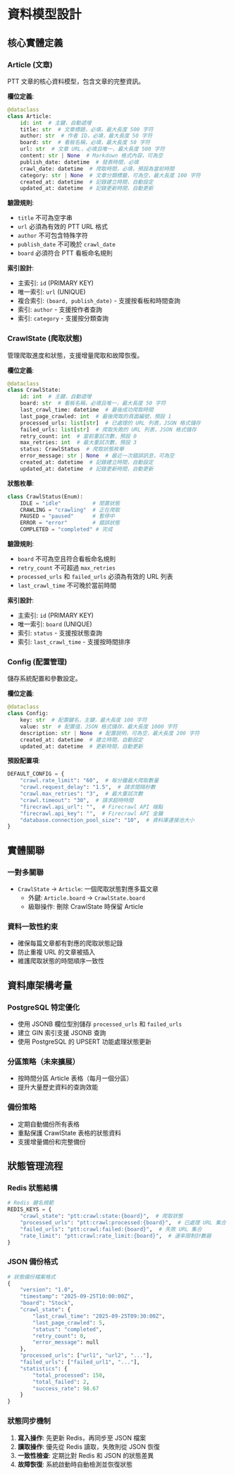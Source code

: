 # 資料模型設計

## 核心實體定義

### Article (文章)
PTT 文章的核心資料模型，包含文章的完整資訊。

**欄位定義**:
```python
@dataclass
class Article:
    id: int  # 主鍵，自動遞增
    title: str  # 文章標題，必填，最大長度 500 字符
    author: str  # 作者 ID，必填，最大長度 50 字符  
    board: str  # 看板名稱，必填，最大長度 50 字符
    url: str  # 文章 URL，必填且唯一，最大長度 500 字符
    content: str | None  # Markdown 格式內容，可為空
    publish_date: datetime  # 發表時間，必填
    crawl_date: datetime  # 爬取時間，必填，預設為當前時間
    category: str | None  # 文章分類標籤，可為空，最大長度 100 字符
    created_at: datetime  # 記錄建立時間，自動設定
    updated_at: datetime  # 記錄更新時間，自動更新
```

**驗證規則**:
- `title` 不可為空字串
- `url` 必須為有效的 PTT URL 格式
- `author` 不可包含特殊字符
- `publish_date` 不可晚於 `crawl_date`
- `board` 必須符合 PTT 看板命名規則

**索引設計**:
- 主索引: `id` (PRIMARY KEY)
- 唯一索引: `url` (UNIQUE)
- 複合索引: `(board, publish_date)` - 支援按看板和時間查詢
- 索引: `author` - 支援按作者查詢
- 索引: `category` - 支援按分類查詢

### CrawlState (爬取狀態)
管理爬取進度和狀態，支援增量爬取和故障恢復。

**欄位定義**:
```python
@dataclass  
class CrawlState:
    id: int  # 主鍵，自動遞增
    board: str  # 看板名稱，必填且唯一，最大長度 50 字符
    last_crawl_time: datetime  # 最後成功爬取時間
    last_page_crawled: int  # 最後爬取的頁面編號，預設 1
    processed_urls: list[str]  # 已處理的 URL 列表，JSON 格式儲存
    failed_urls: list[str]  # 爬取失敗的 URL 列表，JSON 格式儲存
    retry_count: int  # 當前重試次數，預設 0
    max_retries: int  # 最大重試次數，預設 3
    status: CrawlStatus  # 爬取狀態枚舉
    error_message: str | None  # 最近一次錯誤訊息，可為空
    created_at: datetime  # 記錄建立時間，自動設定
    updated_at: datetime  # 記錄更新時間，自動更新
```

**狀態枚舉**:
```python
class CrawlStatus(Enum):
    IDLE = "idle"          # 閒置狀態
    CRAWLING = "crawling"  # 正在爬取
    PAUSED = "paused"      # 暫停中
    ERROR = "error"        # 錯誤狀態
    COMPLETED = "completed" # 完成
```

**驗證規則**:
- `board` 不可為空且符合看板命名規則
- `retry_count` 不可超過 `max_retries`
- `processed_urls` 和 `failed_urls` 必須為有效的 URL 列表
- `last_crawl_time` 不可晚於當前時間

**索引設計**:
- 主索引: `id` (PRIMARY KEY)
- 唯一索引: `board` (UNIQUE)
- 索引: `status` - 支援按狀態查詢
- 索引: `last_crawl_time` - 支援按時間排序

### Config (配置管理)
儲存系統配置和參數設定。

**欄位定義**:
```python
@dataclass
class Config:
    key: str  # 配置鍵名，主鍵，最大長度 100 字符
    value: str  # 配置值，JSON 格式儲存，最大長度 1000 字符
    description: str | None  # 配置說明，可為空，最大長度 200 字符
    created_at: datetime  # 建立時間，自動設定
    updated_at: datetime  # 更新時間，自動更新
```

**預設配置項**:
```python
DEFAULT_CONFIG = {
    "crawl.rate_limit": "60",  # 每分鐘最大爬取數量
    "crawl.request_delay": "1.5",  # 請求間隔秒數
    "crawl.max_retries": "3",  # 最大重試次數
    "crawl.timeout": "30",  # 請求超時時間
    "firecrawl.api_url": "",  # Firecrawl API 端點
    "firecrawl.api_key": "",  # Firecrawl API 金鑰
    "database.connection_pool_size": "10",  # 資料庫連接池大小
}
```

## 實體關聯

### 一對多關聯
- `CrawlState` → `Article`: 一個爬取狀態對應多篇文章
  - 外鍵: `Article.board` → `CrawlState.board`
  - 級聯操作: 刪除 CrawlState 時保留 Article

### 資料一致性約束
- 確保每篇文章都有對應的爬取狀態記錄
- 防止重複 URL 的文章被插入
- 維護爬取狀態的時間順序一致性

## 資料庫架構考量

### PostgreSQL 特定優化
- 使用 JSONB 欄位型別儲存 `processed_urls` 和 `failed_urls`
- 建立 GIN 索引支援 JSONB 查詢
- 使用 PostgreSQL 的 UPSERT 功能處理狀態更新

### 分區策略（未來擴展）
- 按時間分區 Article 表格（每月一個分區）
- 提升大量歷史資料的查詢效能

### 備份策略
- 定期自動備份所有表格
- 重點保護 CrawlState 表格的狀態資料
- 支援增量備份和完整備份

## 狀態管理流程

### Redis 狀態結構
```python
# Redis 鍵名規範
REDIS_KEYS = {
    "crawl_state": "ptt:crawl:state:{board}",  # 爬取狀態
    "processed_urls": "ptt:crawl:processed:{board}",  # 已處理 URL 集合
    "failed_urls": "ptt:crawl:failed:{board}",  # 失敗 URL 集合  
    "rate_limit": "ptt:crawl:rate_limit:{board}",  # 速率限制計數器
}
```

### JSON 備份格式
```python
# 狀態備份檔案格式
{
    "version": "1.0",
    "timestamp": "2025-09-25T10:00:00Z",
    "board": "Stock",
    "crawl_state": {
        "last_crawl_time": "2025-09-25T09:30:00Z",
        "last_page_crawled": 5,
        "status": "completed",
        "retry_count": 0,
        "error_message": null
    },
    "processed_urls": ["url1", "url2", "..."],
    "failed_urls": ["failed_url1", "..."],
    "statistics": {
        "total_processed": 150,
        "total_failed": 2,
        "success_rate": 98.67
    }
}
```

### 狀態同步機制
1. **寫入操作**: 先更新 Redis，再同步至 JSON 檔案
2. **讀取操作**: 優先從 Redis 讀取，失敗則從 JSON 恢復
3. **一致性檢查**: 定期比對 Redis 和 JSON 的狀態差異
4. **故障恢復**: 系統啟動時自動檢測並恢復狀態